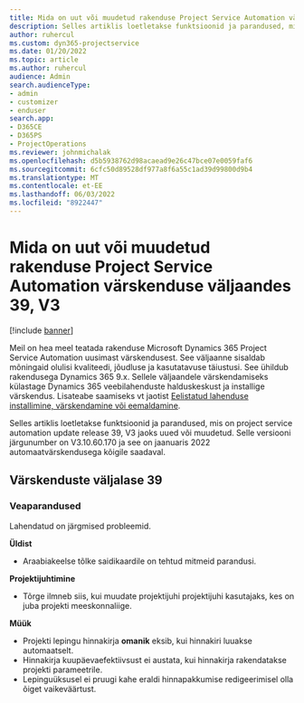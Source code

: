 ```yaml
---
title: Mida on uut või muudetud rakenduse Project Service Automation värskenduse väljaandes 39, V3
description: Selles artiklis loetletakse funktsioonid ja parandused, mis on saadaval versioonis Microsoft Dynamics 365 Project Service Automation Update Release 39, V3.
author: ruhercul
ms.custom: dyn365-projectservice
ms.date: 01/20/2022
ms.topic: article
ms.author: ruhercul
audience: Admin
search.audienceType:
- admin
- customizer
- enduser
search.app:
- D365CE
- D365PS
- ProjectOperations
ms.reviewer: johnmichalak
ms.openlocfilehash: d5b5938762d98acaead9e26c47bce07e0059faf6
ms.sourcegitcommit: 6cfc50d89528df977a8f6a55c1ad39d99800d9b4
ms.translationtype: MT
ms.contentlocale: et-EE
ms.lasthandoff: 06/03/2022
ms.locfileid: "8922447"
---
```

# <a name="whats-new-or-changed-in-project-service-automation-update-release-39-v3"></a>Mida on uut või muudetud rakenduse Project Service Automation värskenduse väljaandes 39, V3

[!include [banner](../includes/psa-now-project-operations.md)]

Meil on hea meel teatada rakenduse Microsoft Dynamics 365 Project Service Automation uusimast värskendusest. See väljaanne sisaldab mõningaid olulisi kvaliteedi, jõudluse ja kasutatavuse täiustusi. See ühildub rakendusega Dynamics 365 9.x. Sellele väljaandele värskendamiseks külastage Dynamics 365 veebilahenduste halduskeskust ja installige värskendus. Lisateabe saamiseks vt jaotist [Eelistatud lahenduse installimine, värskendamine või eemaldamine](/power-platform/admin/install-remove-preferred-solution).

Selles artiklis loetletakse funktsioonid ja parandused, mis on project service automation update release 39, V3 jaoks uued või muudetud. Selle versiooni järgunumber on V3.10.60.170 ja see on jaanuaris 2022 automaatvärskendusega kõigile saadaval.

## <a name="update-release-39"></a>Värskenduste väljalase 39

### <a name="bug-fixes"></a>Veaparandused

Lahendatud on järgmised probleemid.

**Üldist**

- Araabiakeelse tõlke saidikaardile on tehtud mitmeid parandusi.

**Projektijuhtimine**

- Tõrge ilmneb siis, kui muudate projektijuhi projektijuhi kasutajaks, kes on juba projekti meeskonnaliige.

**Müük**

- Projekti lepingu hinnakirja **omanik** eksib, kui hinnakiri luuakse automaatselt. 
- Hinnakirja kuupäevaefektiivsust ei austata, kui hinnakirja rakendatakse projekti parameetrile.
- Lepinguüksusel ei pruugi kahe eraldi hinnapakkumise redigeerimisel olla õiget vaikeväärtust.
